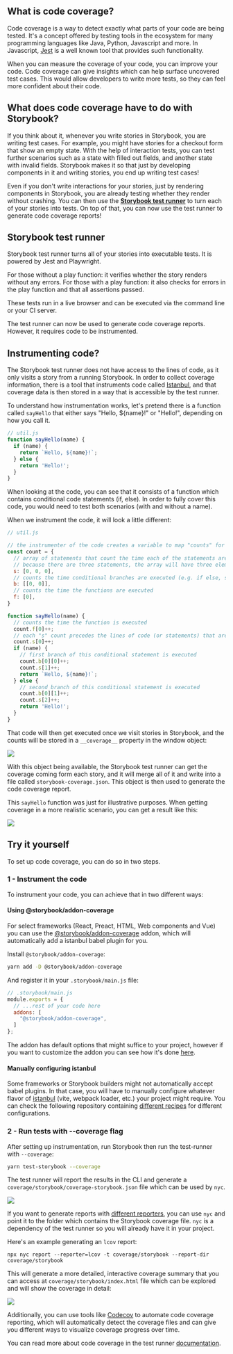 ## What is code coverage?

Code coverage is a way to detect exactly what parts of your code are being tested. It's a concept offered by testing tools in the ecosystem for many programming languages like Java, Python, Javascript and more. In Javascript, [Jest](https://jestjs.io/) is a well known tool that provides such functionality.

When you can measure the coverage of your code, you can improve your code. Code coverage can give insights which can help surface uncovered test cases. This would allow developers to write more tests, so they can feel more confident about their code.

## What does code coverage have to do with Storybook?

If you think about it, whenever you write stories in Storybook, you are writing test cases. For example, you might have stories for a checkout form that show an empty state. With the help of interaction tests, you can test further scenarios such as a state with filled out fields, and another state with invalid fields. Storybook makes it so that just by developing components in it and writing stories, you end up writing test cases!

Even if you don't write interactions for your stories, just by rendering components in Storybook, you are already testing whether they render without crashing. You can then use the [**Storybook test runner**](https://storybook.js.org/docs/react/writing-tests/test-runner) to turn each of your stories into tests. On top of that, you can now use the test runner to generate code coverage reports!

## Storybook test runner

Storybook test runner turns all of your stories into executable tests. It is powered by Jest and Playwright.

For those without a play function: it verifies whether the story renders without any errors.
For those with a play function: it also checks for errors in the play function and that all assertions passed.

These tests run in a live browser and can be executed via the command line or your CI server.

The test runner can now be used to generate code coverage reports. However, it requires code to be instrumented.

## Instrumenting code?

The Storybook test runner does not have access to the lines of code, as it only visits a story from a running Storybook. In order to collect coverage information, there is a tool that instruments code called [Istanbul](https://istanbul.js.org/), and that coverage data is then stored in a way that is accessible by the test runner.

To understand how instrumentation works, let's pretend there is a function called `sayHello` that either says "Hello, ${name}!" or "Hello!", depending on how you call it.

```js
// util.js
function sayHello(name) {
  if (name) {
    return `Hello, ${name}!`;
  } else {
    return 'Hello!';
  }
}
```

When looking at the code, you can see that it consists of a function which contains conditional code statements (if, else). In order to fully cover this code, you would need to test both scenarios (with and without a name).

When we instrument the code, it will look a little different:

```js
// util.js

// the instrumenter of the code creates a variable to map "counts" for code coverage
const count = {
  // array of statements that count the time each of the statements are executed
  // because there are three statements, the array will have three elements
  s: [0, 0, 0],
  // counts the time conditional branches are executed (e.g. if else, switch case)
  b: [[0, 0]],
  // counts the time the functions are executed
  f: [0],
}

function sayHello(name) {
  // counts the time the function is executed
  count.f[0]++;
  // each "s" count precedes the lines of code (or statements) that are being executed
  count.s[0]++;
  if (name) {
    // first branch of this conditional statement is executed
    count.b[0][0]++;
    count.s[1]++;
    return `Hello, ${name}!`;
  } else {
    // second branch of this conditional statement is executed
    count.b[0][1]++;
    count.s[2]++;
    return 'Hello!';
  }
}
```

That code will then get executed once we visit stories in Storybook, and the counts will be stored in a `__coverage__` property in the window object:

![](coverage-object.png)

With this object being available, the Storybook test runner can get the coverage coming form each story, and it will merge all of it and write into a file called `storybook-coverage.json`. This object is then used to generate the code coverage report.

This `sayHello` function was just for illustrative purposes. When getting coverage in a more realistic scenario, you can get a result like this:

![](.github/assets/coverage-result.png)

## Try it yourself

To set up code coverage, you can do so in two steps.

### 1 - Instrument the code

To instrument your code, you can achieve that in two different ways: 

#### Using @storybook/addon-coverage

For select frameworks (React, Preact, HTML, Web components and Vue) you can use the [@storybook/addon-coverage](https://github.com/storybookjs/addon-coverage) addon, which will automatically add a istanbul babel plugin for you.

Install `@storybook/addon-coverage`:

```sh
yarn add -D @storybook/addon-coverage
```

And register it in your `.storybook/main.js` file:

```js
// .storybook/main.js
module.exports = {
  // ...rest of your code here
  addons: [
    "@storybook/addon-coverage",
  ]
};
```

The addon has default options that might suffice to your project, however if you want to customize the addon you can see how it's done [here](https://github.com/storybookjs/addon-coverage#configuring-the-addon).

#### Manually configuring istanbul

Some frameworks or Storybook builders might not automatically accept babel plugins. In that case, you will have to manually configure whatever flavor of [istanbul](https://istanbul.js.org/) (vite, webpack loader, etc.) your project might require. You can check the following repository containing [different recipes](https://github.com/yannbf/storybook-coverage-recipes) for different configurations.

### 2 - Run tests with --coverage flag

After setting up instrumentation, run Storybook then run the test-runner with `--coverage`:

```sh
yarn test-storybook --coverage
```

The test runner will report the results in the CLI and generate a `coverage/storybook/coverage-storybook.json` file which can be used by `nyc`.

![](.github/assets/coverage-result.png)

If you want to generate reports with [different reporters](https://istanbul.js.org/docs/advanced/alternative-reporters/), you can use `nyc` and point it to the folder which contains the Storybook coverage file. `nyc` is a dependency of the test runner so you will already have it in your project.

Here's an example generating an `lcov` report:

```
npx nyc report --reporter=lcov -t coverage/storybook --report-dir coverage/storybook
```

This will generate a more detailed, interactive coverage summary that you can access at `coverage/storybook/index.html` file which can be explored and will show the coverage in detail:

![](.github/assets/coverage-report-html.png)

Additionally, you can use tools like [Codecov](https://codecov.io/) to automate code coverage reporting, which will automatically detect the coverage files and can give you different ways to visualize coverage progress over time.

You can read more about code coverage in the test runner [documentation](https://github.com/storybookjs/test-runner#setting-up-code-coverage).